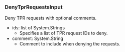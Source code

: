 ### DenyTprRequestsInput
Deny TPR requests with optional comments.

- ids: list of System.Strings
  - Specifies a list of TPR request IDs to deny.
- comment: System.String
  - Comment to include when denying the requests.

